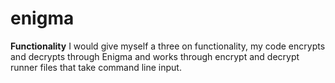 # enigma

**Functionality**
I would give myself a three on functionality, my code encrypts and decrypts through Enigma and works through encrypt and decrypt runner files that take command line input.
